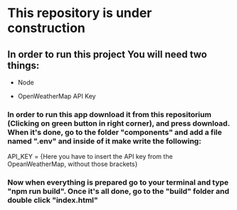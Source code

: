 # This repository is under construction 

## In order to run this project You will need two things: 

- Node 

- OpenWeatherMap API Key

### In order to run this app download it from this repositorium (Clicking on green button in right corner), and press download. When it's done, go to the folder "components" and add a file named ".env" and inside of it make write the following:

API_KEY = {Here you have to insert the API key from the OpeanWeatherMap, without those brackets}

### Now when everything is prepared go to your terminal and type "npm run build". Once it's all done, go to the "build" folder and double click "index.html"





